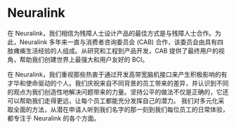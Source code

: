 # Neuralink

在 Neuralink，我们相信为残障人士设计产品的最佳方式是与残障人士合作。为此，Neuralink 多年来一直与消费者咨询委员会 (CAB) 合作，该委员会由具有四肢瘫痪生活经验的人组成。从研究和工程到产品开发，CAB 提供了最终用户的视角，帮助我们创建世界上最强大和用户友好的 BCI。

在 Neuralink，我们重视那些热衷于通过开发高带宽脑机接口来产生积极影响的有才华和使命驱动的个人。我们庆祝来自不同背景的员工带来的差异，并认识到不同的观点为我们创造性地解决问题带来的力量。坚持公平的做法不仅是正确的，它还可以帮助我们走得更远，让每个员工都能充分发挥自己的潜力。
我们对多元化采取全面的方法，从潜在申请人听到我们名字的那一刻到我们每位员工的日常体验，都专注于 Neuralink 的各个方面。
